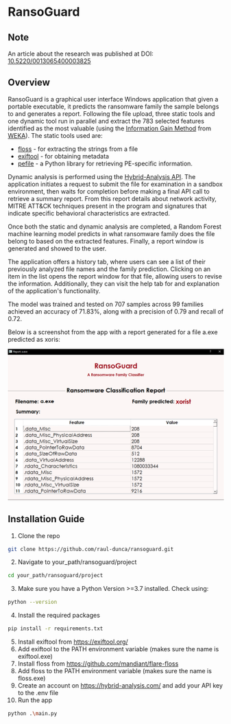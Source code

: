 # RansoGuard
## Note
An article about the research was published at DOI: [10.5220/0013065400003825](https://www.scitepress.org/Papers/2024/130654/130654.pdf)
## Overview
RansoGuard is a graphical user interface Windows application that given a portable executable, it predicts the ransomware family the sample belongs to and generates a report. Following the file upload, three static tools and one dynamic tool run in parallel and extract the 783 selected features identified as the most valuable (using the [Information Gain Method](https://weka.sourceforge.io/doc.dev/weka/attributeSelection/InfoGainAttributeEval.html) from [WEKA](https://ml.cms.waikato.ac.nz/weka/)). The static tools used are: 
- [floss](https://github.com/mandiant/flare-floss) - for extracting the strings from a file 
- [exiftool](https://exiftool.org/) - for obtaining metadata 
- [pefile](https://github.com/erocarrera/pefile) - a Python library for retrieving PE-specific information.
  
Dynamic analysis is performed using the [Hybrid-Analysis API](https://hybrid-analysis.com/docs/api/v2). The application initiates a request to submit the file for examination in a sandbox environment, then waits for completion before making a final API call to retrieve a summary report. From this report details about network activity, MITRE ATT\&CK techniques present in the program and signatures that indicate specific behavioral characteristics are extracted.

Once both the static and dynamic analysis are completed, a Random Forest machine learning model predicts in what ransomware family does the file belong to based on the extracted features. Finally, a report window is generated and showed to the user.

The application offers a history tab, where users can see a list of their previously analyzed file names and the family prediction. Clicking on an item in the list opens the report window for that file, allowing users to revise the information. Additionally, they can visit the help tab for and explanation of the application's functionality.

The model was trained and tested on 707 samples across 99 families achieved an accuracy of 71.83\%, along with a precision of 0.79 and recall of 0.72.

Below is a screenshot from the app with a report generated for a file a.exe predicted as xoris:

<img src="https://github.com/raul-dunca/assets/blob/main/.images/report.png?raw=true">

<!--A paper about the research done and the application was published: <link>-->

## Installation Guide

1) Clone the repo
```bash
git clone https://github.com/raul-dunca/ransoguard.git
```
2) Navigate to your_path/ransoguard/project
```bash
cd your_path/ransoguard/project
```
3) Make sure you have a Python Version >=3.7 installed. Check using:
```bash
python --version
```
4) Install the required packages
```bash
pip install -r requirements.txt
```
5) Install exiftool from https://exiftool.org/
6) Add exiftool to the PATH environment variable (makes sure the name is exiftool.exe)
7) Install floss from https://github.com/mandiant/flare-floss
8) Add floss to the PATH environment variable (makes sure the name is floss.exe)
9) Create an account on https://hybrid-analysis.com/ and add your API key to the .env file
10) Run the app
```bash
python .\main.py
```

   
